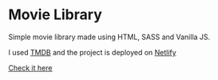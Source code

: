 # Movie Library

Simple movie library made using HTML, SASS and Vanilla JS.

I used [TMDB](https://www.themoviedb.org/documentation/api) and the project is deployed on [Netlify](https://www.netlify.com/)

[Check it here](https://movie-library-vanilla-js.netlify.app/)
